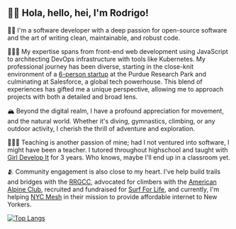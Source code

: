 
<!--
**RodEsp/RodEsp** is a ✨ _special_ ✨ repository because its `README.md` (this file) appears on your GitHub profile.

Profile Badges: https://home.aveek.io/GitHub-Profile-Badges/
-->

👋🏻 Hola, hello, hei, I'm Rodrigo!
-
👦🏻 I'm a software developer with a deep passion for open-source software and the art of writing clean, maintainable, and robust code.

👨🏻‍💻 My expertise spans from front-end web development using JavaScript to architecting DevOps infrastructure with tools like Kubernetes. My professional journey has been diverse, starting in the close-knit environment of a [6-person startup](https://www.foundops.com/) at the Purdue Research Park and culminating at Salesforce, a global tech powerhouse. This blend of experiences has gifted me a unique perspective, allowing me to approach projects with both a detailed and broad lens.

🏔️ Beyond the digital realm, I have a profound appreciation for movement, and the natural world. Whether it's diving, gymnastics, climbing, or any outdoor activity, I cherish the thrill of adventure and exploration.
 
🧑🏻‍🏫 Teaching is another passion of mine; had I not ventured into software, I might have been a teacher. I tutored throughout highschool and taught with [Girl Develop It](https://girldevelopit.com/) for 3 years. Who knows, maybe I'll end up in a classroom yet.

🫂 Community engagement is also close to my heart. I've help build trails and bridges with the [RRGCC](https://rrgcc.org/), advocated for climbers with the [American Alpine Club](https://americanalpineclub.org/), recruited and fundraised for [Surf For Life](https://www.surfforlife.org/), and currently, I'm helping [NYC Mesh](https://www.nycmesh.net/) in their mission to provide affordable internet to New Yorkers.

[![Top Langs](https://github-readme-stats.vercel.app/api/top-langs/?username=rodesp&layout=compact&theme=transparent&langs_count=16)](https://github.com/anuraghazra/github-readme-stats)

